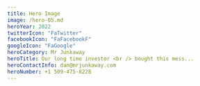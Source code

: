 ```yaml
---
title: Hero Image
image: /hero-05.md
heroYear: 2022
twitterIcon: "FaTwitter"
facebookIcon: "FaFacebookF"
googleIcon: "FaGoogle"
heroCategory: Mr Junkaway
heroTitle: Our long time investor <br /> bought this mess...
heroContactInfo: dan@mrjunkaway.com
heroNumber: +1 509-475-8228
---
```

